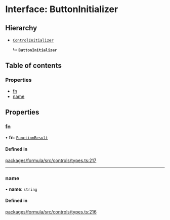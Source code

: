 # Interface: ButtonInitializer

## Hierarchy

- [`ControlInitializer`](ControlInitializer.md)

  ↳ **`ButtonInitializer`**

## Table of contents

### Properties

- [fn](ButtonInitializer.md#fn)
- [name](ButtonInitializer.md#name)

## Properties

### <a id="fn" name="fn"></a> fn

• **fn**: [`FunctionResult`](FunctionResult.md)

#### Defined in

[packages/formula/src/controls/types.ts:217](https://github.com/mashcard/mashcard/blob/main/packages/formula/src/controls/types.ts#L217)

___

### <a id="name" name="name"></a> name

• **name**: `string`

#### Defined in

[packages/formula/src/controls/types.ts:216](https://github.com/mashcard/mashcard/blob/main/packages/formula/src/controls/types.ts#L216)

